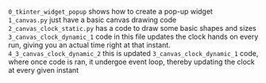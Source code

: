 `0_tkinter_widget_popup` shows how to create a pop-up widget  
`1_canvas.py` just have a basic canvas drawing code  
`2_canvas_clock_static.py` has a code to draw some basic shapes and sizes
`3_canvas_clock_dynamic_1` code in this file updates the clock hands on every run, giving you an actual time right at that instant.
`4_3_canvas_clock_dynamic_2` this is updated `3_canvas_clock_dynamic_1` code, where once code is ran, it undergoe event loop, thereby updating the clock at every given instant
